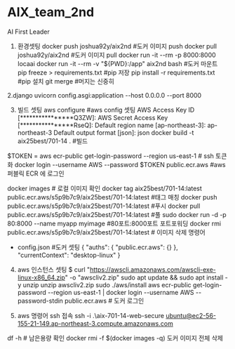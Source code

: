 # AIX_team_2nd

AI First Leader

1. 환경셋팅
   docker push joshua92y/aix2nd #도커 이미지 push
   docker pull joshua92y/aix2nd #도커 이미지 pull
   docker run -it --rm -p 8000:8000 locaai
   docker run -it --rm -v "${PWD}:/app" aix2nd bash #도커 마운트
   pip freeze > requirements.txt #pip 저장
   pip install -r requirements.txt #pip 설치
   git merge #머지는 신중히

2.django
uvicorn config.asgi:application --host 0.0.0.0 --port 8000


3. 빌드 셋팅
aws configure #aws config 셋팅
AWS Access Key ID [****************Q3ZW]:
AWS Secret Access Key [****************RseQ]:
Default region name [ap-northeast-3]: ap-northeast-3
Default output format [json]: json
docker build -t aix25best/701-14 . #빌드

$TOKEN = aws ecr-public get-login-password --region us-east-1 # ssh 토큰화
docker login --username AWS --password $TOKEN public.ecr.aws #aws 퍼블릭 ECR 에 로그인

docker images # 로컬 이미지 확인
docker tag aix25best/701-14:latest public.ecr.aws/s5p9b7c9/aix25best/701-14:latest #태그 매칭
docker push public.ecr.aws/s5p9b7c9/aix25best/701-14:latest #푸시
docker pull public.ecr.aws/s5p9b7c9/aix25best/701-14:latest #풀
sudo docker run -d -p 80:8000 --name myapp myimage #80포트:8000포트 포트포워딩
docker rmi public.ecr.aws/s5p9b7c9/aix25best/701-14:latest # 이미지 삭제 명령어

- config.json #도커 셋팅 
{
  "auths": {
    "public.ecr.aws": {}
  },
  "currentContext": "desktop-linux"
}

4. aws 인스턴스 셋팅
$ curl "https://awscli.amazonaws.com/awscli-exe-linux-x86_64.zip" -o "awscliv2.zip"
sudo apt update && sudo apt install -y unzip
unzip awscliv2.zip
sudo ./aws/install
aws ecr-public get-login-password --region us-east-1 | docker login --username AWS --password-stdin public.ecr.aws # 도커 로그인

5. aws 명령어
ssh 접속
ssh -i .\aix-701-14-web-secure ubuntu@ec2-56-155-21-149.ap-northeast-3.compute.amazonaws.com

df -h # 남은용량 확인
docker rmi -f $(docker images -q) 도커 이미지 전체 삭제

